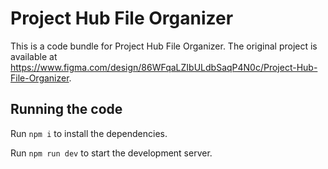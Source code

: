 
  # Project Hub File Organizer

  This is a code bundle for Project Hub File Organizer. The original project is available at https://www.figma.com/design/86WFqaLZIbULdbSaqP4N0c/Project-Hub-File-Organizer.

  ## Running the code

  Run `npm i` to install the dependencies.

  Run `npm run dev` to start the development server.
  